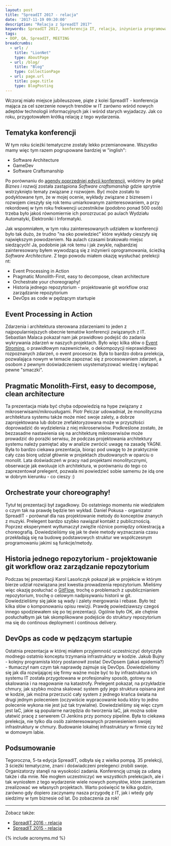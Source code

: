 ```yaml
---
layout: post
title: "SpreadIT 2017 - relacja"
date: '2017-11-19 09:20:00'
description: "Relacja z SpreadIT 2017"
keywords: SpreadIT 2017, konferencja IT, relacja, inżynieria programowania, jakość kodu, programowanie gier, biznes i rozwój
tags:
- OOP, QA, SpreadIT, MEETING
breadcrumbs:
  - url: /
    title: "LionNet"
    type: AboutPage
  - url: /blog/
    title: "Blog"
    type: CollectionPage
  - url: page.url
    title: page.title
    type: BlogPosting
---
```


Wczoraj miało miejsce jubileuszowe, piąte z kolei SpreadIT - konferencja mająca za cel szerzenie nowych trendów w IT zarówno wśród nowych adeptów technologii informacyjnych jak i wśród starych wyjadaczy. Jak co roku, przygotowałem krótką relację z tego wydarzenia.

## Tematyka konferencji

W tym roku ścieżki tematyczne zostały lekko przemianowane. Wszystko mamy więc tym razem pogrupowane bardziej w "inglish":

* Software Architecture
* GameDev
* Software Craftsmanship

Po porównaniu do [agendy poprzedniej edycji konferencji][1], widzimy że gałąź *Biznes i rozwój* została zastąpiona *Software craftsmanship* gdzie sprytnie wstrzyknięto tematy związane z rozwojem. Być może zostało to podyktowane tym, że w mojej ocenie, wykłady związane z biznesem i rozwojem cieszyły się rok temu umiarkowanym zainteresowaniem, a przy rekordowej w tym roku frekwencji uczestników (podobno ponad 500 osób) trzeba było jakoś równomiernie ich porozrzucać po aulach Wydziału Automatyki, Elektroniki i Informatyki.

Jak wspomniałem, w tym roku zainteresowanych udziałem w konferencji było tak dużo, że trudno "na oko powiedzieć" które wykłady cieszyły się największym powodzeniem. Na aulach czasami brakowało miejsc siedzących! Ja, podobnie jak rok temu i jak zwykle, najbardziej zainteresowany byłem wywodzącą się z inżynierii oprogramowania, ścieżką *Software Architecture*. Z tego powodu miałem okazję wysłuchać prelekcji nt:

* Event Processing in Action
* Pragmatic Monolith-First, easy to decompose, clean architecture
* Orchestrate your choreography!
* Historia jednego repozytorium - projektowanie git workflow oraz zarządzanie repozytorium
* DevOps as code w pędzącym startupie

## Event Processing in Action

Zdarzenia i architektura sterowana zdarzeniami to jeden z najpopularniejszych obecnie tematów konferencji związanych z IT. Sebastian Malaca pokazał nam jak prawidłowo podejść do zadania wykrywania zdarzeń w naszych projektach. Było więc kilka słów o [Event Stroming][2], o prawidłowym nazewnictwie, o dekompozycji nieprawidłowo rozpoznanych zdarzeń, o event procesorze. Była to bardzo dobra prelekcja, pozwalająca nowym w temacie zapoznać się z procesowaniem zdarzeń, a osobom z pewnym doświadczeniem usystematyzować wiedzę i wyłapać pewne "smaczki".

## Pragmatic Monolith-First, easy to decompose, clean architecture

Ta prezentacja miała być chyba odpowiedzią na hype związany z mikroserwisami/mikrousługami. Piotr Pelczar udowadniał, że monolityczna architektura systemu także może mieć swoje zalety, a dobrze zaprojektowana lub dobrze zrefaktoryzowana może w przyszłości doprowadzić do wydzielenia z niej mikroserwisów. Podkreślone zostało, że bezzasadne nastawienia się na architekturę mikroserwisów może prowadzić do porażki serwisu, że podczas projektowania architektury systemu należy pamiętać aby w analizie zwrócić uwagę na zasadę YAGNI. Była to bardzo ciekawa prezentacja, biorąc pod uwagę to że praktycznie cały czas biorę udział głównie w projektach zbudowanych w oparciu o monolit. Lata doświadczeń w pracy nad projektami monolitycznymi, obserwacje jak ewoluuje ich architektura, w porównaniu do tego co zaprezentował prelegent, pozwala mi powiedzieć sobie samemu że idą one w dobrym kierunku - co cieszy :)

## Orchestrate your choreography!

Tytuł tej prezentacji był zagadkowy. Do ostatniego momentu nie wiedziałem o czym tak na prawdę będzie ten wykład. Daniel Pokusa - organizator SpreadIT - porównał dla nas projektowanie metody do konceptów znanych z muzyki. Prelegent bardzo szybko nawiązał kontakt z publicznością. Poprzez eksperyment wytłumaczył zwięźle różnice pomiędzy orkiestracją a choreografią.  Dowiedzieliśmy się jak te dwie metody wyznaczania czasu przekładają się na budowę podstawowych struktur we współczesnym programowaniu jakimi są funkcje/metody.

## Historia jednego repozytorium - projektowanie git workflow oraz zarządzanie repozytorium

Podczas tej prezentacji Karol Lasończyk pokazał jak w projekcie w którym bierze udział rozwiązana jest kwestia prowadzenia repozytorium. Mieliśmy więc okazję posłuchać o [GitFlow][3], trochę o problemach z upublicznianiem repozytorium, trochę o celowym nadpisywaniu historii w git. Dowiedzieliśmy się jakie są wady i zalety mergowania i rebase. Było też kilka słów o komponowaniu opisu rewizji. Prawdę powiedziawszy czegoś innego spodziewałem się po tej prezentacji. Ogólnie było OK, ale chętnie posłuchałbym jak tak skomplikowane podejście do struktury repozytorium ma się do continous deployment i continous delivery.

## DevOps as code w pędzącym startupie

Ostatnia prezentacja w której miałem przyjemność uczestniczyć dotyczyła modnego ostatnio konceptu trzymania infrastruktury w kodzie. Jakub Bujny - kolejny programista który postanowił zostać DevOpsem (jakaś epidemia?) - tłumaczył nam czym tak naprawdę zajmuje się DevOps. Dowiedzieliśmy się jak dla rozwijającej się firmy ważne może być to by infrastruktura ich systemu IT została przygotowana w profesjonalny sposób, gotowy na skalowania i na reagowanie na katastrofy. Prelegent pokazał, na przykładzie chmury, jak szybko można skalować system gdy jego struktura opisana jest w kodzie, jak można przerzucić cały system z jednego krańca świata na drugi jednym poleceniem (oczywiście wypracowanie kodu który to jedno polecenie wykona nie jest już tak trywialne). Dowiedzieliśmy się więc czym jest IaC, jakie są popularne narzędzia do tworzenia IaC, jak można sobie ułatwić pracę z serwerem CI Jenkins przy pomocy pipeline. Była to ciekawa prelekcja, nie tylko dla osób zainteresowanych przeniesieniem swojej infrastruktury w chmury. Budowanie lokalnej infrastruktury w firmie czy też w domowym labie.

## Podsumowanie

Tegoroczna, 5-ta edycja SpreadIT, odbyła się z wielka pompą. 35 prelekcji, 3 ścieżki tematyczne, znani i doświadczeni prelegenci zrobili swoje. Organizatorzy stanęli na wysokości zadania. Konferencję uznaję za udaną także i dla mnie. Nie mogłem uczestniczyć we wszystkich prelekcjach, ale i tak wyniosłem z tego wydarzenie wiele nowych pomysłów, które zamierzam zrealizować we własnych projektach. Warto poświęcić te kilka godzin, zarówno gdy dopiero zaczynamy nasza przygodę z IT, jak i wtedy gdy siedzimy w tym biznesie od lat. Do zobaczenia za rok!

[1]: /2016/11/20/spreadit-2016-relacja.html
[2]: https://en.wikipedia.org/wiki/Event_storming
[3]: https://www.atlassian.com/git/tutorials/comparing-workflows/gitflow-workflow

* * *

Zobacz także:

* [SpreadIT 2016 - relacja]({{site.url}}/2016/11/20/spreadit-2016-relacja.html)
* [SpreadIT 2015 - relacja]({{site.url}}/2015/11/22/spreadit-2015-relacja.html)




{% include acronyms.md %}
